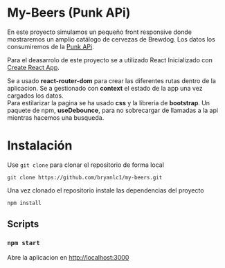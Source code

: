 # My-Beers (Punk APi)

En este proyecto simulamos un pequeño front responsive donde mostraremos un amplio catálogo de cervezas de Brewdog.
Los datos los consumiremos de la [Punk APi](https://punkapi.com/).

Para el deasarrolo de este proyecto se a utilizado React Inicializado con [Create React App](https://github.com/facebook/create-react-app).

Se a usado **react-router-dom** para crear las diferentes rutas dentro de la aplicacion.
Se a gestionado con **context** el estado de la app una vez cargados los datos.\
Para estilarizar la pagina se ha usado **css** y la libreria de **bootstrap**.
Un paquete de npm, **useDebounce**, para no sobrecargar de llamadas a la api mientras hacemos una busqueda.


# Instalación
Use `git clone` para clonar el repositorio de forma local

    git clone https://github.com/bryanlc1/my-beers.git

Una vez clonado el repositorio instale las dependencias del proyecto

    npm install

## Scripts

### `npm start`

Abre la aplicacion en  [http://localhost:3000](http://localhost:3000) 

